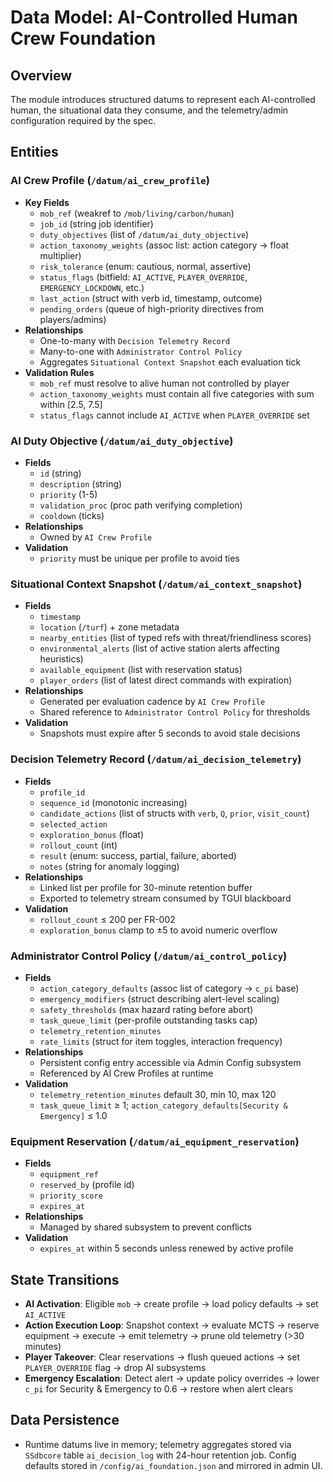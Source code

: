 # Data Model: AI-Controlled Human Crew Foundation

## Overview
The module introduces structured datums to represent each AI-controlled human, the situational data they consume, and the telemetry/admin configuration required by the spec.

## Entities

### AI Crew Profile (`/datum/ai_crew_profile`)
- **Key Fields**
  - `mob_ref` (weakref to `/mob/living/carbon/human`)
  - `job_id` (string job identifier)
  - `duty_objectives` (list of `/datum/ai_duty_objective`)
  - `action_taxonomy_weights` (assoc list: action category → float multiplier)
  - `risk_tolerance` (enum: cautious, normal, assertive)
  - `status_flags` (bitfield: `AI_ACTIVE`, `PLAYER_OVERRIDE`, `EMERGENCY_LOCKDOWN`, etc.)
  - `last_action` (struct with verb id, timestamp, outcome)
  - `pending_orders` (queue of high-priority directives from players/admins)
- **Relationships**
  - One-to-many with `Decision Telemetry Record`
  - Many-to-one with `Administrator Control Policy`
  - Aggregates `Situational Context Snapshot` each evaluation tick
- **Validation Rules**
  - `mob_ref` must resolve to alive human not controlled by player
  - `action_taxonomy_weights` must contain all five categories with sum within [2.5, 7.5]
  - `status_flags` cannot include `AI_ACTIVE` when `PLAYER_OVERRIDE` set

### AI Duty Objective (`/datum/ai_duty_objective`)
- **Fields**
  - `id` (string)
  - `description` (string)
  - `priority` (1-5)
  - `validation_proc` (proc path verifying completion)
  - `cooldown` (ticks)
- **Relationships**
  - Owned by `AI Crew Profile`
- **Validation**
  - `priority` must be unique per profile to avoid ties

### Situational Context Snapshot (`/datum/ai_context_snapshot`)
- **Fields**
  - `timestamp`
  - `location` (`/turf`) + zone metadata
  - `nearby_entities` (list of typed refs with threat/friendliness scores)
  - `environmental_alerts` (list of active station alerts affecting heuristics)
  - `available_equipment` (list with reservation status)
  - `player_orders` (list of latest direct commands with expiration)
- **Relationships**
  - Generated per evaluation cadence by `AI Crew Profile`
  - Shared reference to `Administrator Control Policy` for thresholds
- **Validation**
  - Snapshots must expire after 5 seconds to avoid stale decisions

### Decision Telemetry Record (`/datum/ai_decision_telemetry`)
- **Fields**
  - `profile_id`
  - `sequence_id` (monotonic increasing)
  - `candidate_actions` (list of structs with `verb`, `Q`, `prior`, `visit_count`)
  - `selected_action`
  - `exploration_bonus` (float)
  - `rollout_count` (int)
  - `result` (enum: success, partial, failure, aborted)
  - `notes` (string for anomaly logging)
- **Relationships**
  - Linked list per profile for 30-minute retention buffer
  - Exported to telemetry stream consumed by TGUI blackboard
- **Validation**
  - `rollout_count` ≤ 200 per FR-002
  - `exploration_bonus` clamp to ±5 to avoid numeric overflow

### Administrator Control Policy (`/datum/ai_control_policy`)
- **Fields**
  - `action_category_defaults` (assoc list of category → `c_pi` base)
  - `emergency_modifiers` (struct describing alert-level scaling)
  - `safety_thresholds` (max hazard rating before abort)
  - `task_queue_limit` (per-profile outstanding tasks cap)
  - `telemetry_retention_minutes`
  - `rate_limits` (struct for item toggles, interaction frequency)
- **Relationships**
  - Persistent config entry accessible via Admin Config subsystem
  - Referenced by AI Crew Profiles at runtime
- **Validation**
  - `telemetry_retention_minutes` default 30, min 10, max 120
  - `task_queue_limit` ≥ 1; `action_category_defaults[Security & Emergency]` ≤ 1.0

### Equipment Reservation (`/datum/ai_equipment_reservation`)
- **Fields**
  - `equipment_ref`
  - `reserved_by` (profile id)
  - `priority_score`
  - `expires_at`
- **Relationships**
  - Managed by shared subsystem to prevent conflicts
- **Validation**
  - `expires_at` within 5 seconds unless renewed by active profile

## State Transitions
- **AI Activation**: Eligible `mob` → create profile → load policy defaults → set `AI_ACTIVE`
- **Action Execution Loop**: Snapshot context → evaluate MCTS → reserve equipment → execute → emit telemetry → prune old telemetry (>30 minutes)
- **Player Takeover**: Clear reservations → flush queued actions → set `PLAYER_OVERRIDE` flag → drop AI subsystems
- **Emergency Escalation**: Detect alert → update policy overrides → lower `c_pi` for Security & Emergency to 0.6 → restore when alert clears

## Data Persistence
- Runtime datums live in memory; telemetry aggregates stored via `SSdbcore` table `ai_decision_log` with 24-hour retention job. Config defaults stored in `/config/ai_foundation.json` and mirrored in admin UI.

